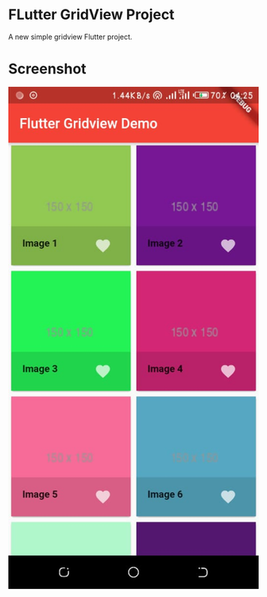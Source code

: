 # FLutter GridView Project

A new simple gridview Flutter project.

# Screenshot
![Screen Shot](https://raw.githubusercontent.com/james-muriithi/flutter-gridview/master/screenshot.jpg)
